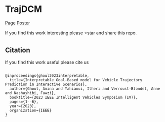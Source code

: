 # TrajDCM

[Page](https://github.com/aminaghoul/TrajDCM) [Poster](docs/poster_IV.pdf)

If you find this work interesting please ⭐️star and share this repo. 

## Citation

If you find this work useful please cite us


```

@inproceedings{ghoul2023interpretable,
  title={Interpretable Goal-Based model for Vehicle Trajectory Prediction in Interactive Scenarios},
  author={Ghoul, Amina and Yahiaoui, Itheri and Verroust-Blondet, Anne and Nashashibi, Fawzi},
  booktitle={2023 IEEE Intelligent Vehicles Symposium (IV)},
  pages={1--6},
  year={2023},
  organization={IEEE}
}

```



